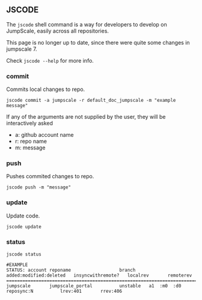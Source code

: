 ## JSCODE

The `jscode` shell command is a way for developers to develop on JumpScale, easily across all repositories.

This page is no longer up to date, since there were quite some changes in jumpscale 7.

Check `jscode --help` for more info.


### commit

Commits local changes to repo.

```shell
jscode commit -a jumpscale -r default_doc_jumpscale -m "example message"
```

If any of the arguments are not supplied by the user, they will be
interactively asked

-   a: github account name
-   r: repo name
-   m: message

### push

Pushes commited changes to repo.

```shell
jscode push -m "message"
```

### update

Update code.

```shell
jscode update
```

### status

```shell
jscode status

#EXAMPLE
STATUS: account reponame                  branch added:modified:deleted   insyncwithremote?   localrev       remoterev
============================================================================================================================
jumpscale       jumpscale_portal          unstable   a1  :m0  :d0         reposync:N          lrev:401       rrev:406
```